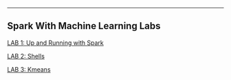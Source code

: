 <link rel='stylesheet' href='../assets/main.css'/>

--------------------
Spark With Machine Learning Labs
--------------------

[LAB 1: Up and Running with Spark](./1-install-spark.md) 

[LAB 2: Shells](./2-shell.md) 

[LAB 3: Kmeans](./3-kmeans.md) 

